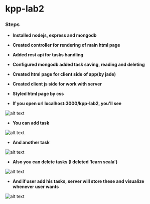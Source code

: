 # kpp-lab2
### Steps

- **Installed nodejs, express and mongodb**
- **Created controller for rendering of main html page**
- **Added rest api for tasks handling**
- **Configured mongodb added task saving, reading and deleting**
- **Created html page for client side of app(by jade)**
- **Created client js side for work with server**
- **Styled html page by css**

- **If you open url localhost:3000/kpp-lab2, you'll see**

![alt text](https://github.com/VadymPolyanski/kpp-lab2/blob/image_injection/img/kpp-lab2(1).png)
<br>
  
- **You can add task**

![alt text](https://github.com/VadymPolyanski/kpp-lab2/blob/image_injection/img/kpp-lab2(2).png)
<br>
  
- **And another task**

![alt text](https://github.com/VadymPolyanski/kpp-lab2/blob/image_injection/img/kpp-lab2(3).png)
<br>
  
- **Also you can delete tasks (I deleted 'learn scala')**

![alt text](https://github.com/VadymPolyanski/kpp-lab2/blob/image_injection/img/kpp-lab2(4).png)
<br>

- **And if user add his tasks, server will store these and visualize whenever user wants**

![alt text](https://github.com/VadymPolyanski/kpp-lab2/blob/image_injection/img/kpp-lab2(5).png)
<br>

